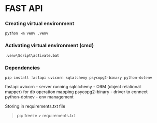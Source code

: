 # FAST API

### Creating virtual environment

```
python -m venv .venv
```

### Activating virtual environment (cmd)

```
.venv\Script\activate.bat
```

### Dependencies

```
pip install fastapi uvicorn sqlalchemy psycopg2-binary python-dotenv
```

fastapi
uvicorn - server running
sqlclchemy - ORM (object relational mapper) for db operation mapping
psycopg2-binary - driver to connect
python-dotnev - env management

Storing in requirements.txt file

> pip freeze > requirements.txt
